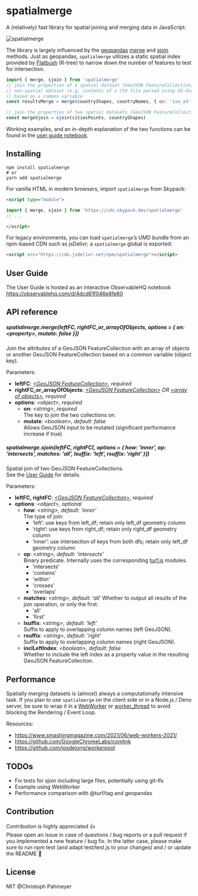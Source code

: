 # spatialmerge

A (relatively) fast library for spatial joining and merging data in JavaScript.

![spatialmerge](https://user-images.githubusercontent.com/20703207/124135500-25399100-da84-11eb-9c06-92db61b107e8.png)

The library is largely influenced by the [geopandas](https://geopandas.org/docs/user_guide/mergingdata.html) [merge](https://pandas.pydata.org/pandas-docs/stable/reference/api/pandas.DataFrame.merge.html) and [sjoin](https://geopandas.org/docs/reference/api/geopandas.sjoin.html) methods. Just as geopandas, `spatialmerge` utilizes a static spatial index provided by [Flatbush](https://github.com/mourner/flatbush) (R-tree) to narrow down the number of features to test for intersection.

```js
import { merge, sjoin } from 'spatialmerge'
// join the properties of a spatial dataset (GeoJSON FeatureCollection) with a
// non-spatial dataset (e.g. contents of a CSV file parsed using d3-dsv) 
// based on a common variable
const resultsMerge = merge(countryShapes, countryNames, { on: 'iso_a3' })

// join the properties of two spatial datasets (GeoJSON FeatureCollections)
const mergeSjoin = sjoin(citiesPoints, countryShapes)
```

Working examples, and an in-depth explanation of the two functions can be found in the [user guide notebook](https://observablehq.com/d/4dcd61f046e8fe60).

## Installing
```shell
npm install spatialmerge
# or
yarn add spatialmerge
```

For vanilla HTML in modern browsers, import `spatialmerge` from Skypack:

```html
<script type="module">

import { merge, sjoin } from 'https://cdn.skypack.dev/spatialmerge'
// ...

</script>
```

For legacy environments, you can load `spatialmerge`’s UMD bundle from an npm-based CDN such as jsDelivr; a `spatialmerge` global is exported:

```html
<script src="https://cdn.jsdelivr.net/npm/spatialmerge"></script>
```

## User Guide

The User Guide is hosted as an interactive ObservableHQ notebook  
https://observablehq.com/d/4dcd61f046e8fe60

## API reference

##### spatialmerge.merge(*leftFC, rightFC_or_arrayOfObjects, options = { on: \<property\>, mutate: false }]*)

Join the attributes of a GeoJSON FeatureCollection with an array of objects or another GeoJSON FeatureCollection based on a common variable (object key).

Parameters: 
- **leftFC**: *[\<GeoJSON FeatureCollection\>](https://macwright.com/2015/03/23/geojson-second-bite.html#featurecollection), required*
- **rightFC_or_arrayOfObjects**: *[\<GeoJSON FeatureCollection\>](https://macwright.com/2015/03/23/geojson-second-bite.html#featurecollection) OR [\<array of objects\>](https://eloquentjavascript.net/04_data.html#p_d1H6/6O79A), required*
- **options**: *\<object\>, required*
  - **on**: *\<string\>, required*  
  The key to join the two collections on.
  - **mutate**: *\<boolean\>, default: false*  
  Allows GeoJSON input to be mutated (significant performance increase if true) 


##### spatialmerge.sjoin(*leftFC, rightFC[, options = { how: 'inner', op: 'intersects', matches: 'all', lsuffix: 'left', rsuffix: 'right' }]*)

Spatial join of two GeoJSON FeatureCollections.  
See the [User Guide](https://observablehq.com/d/4dcd61f046e8fe60) for details.

Parameters:
- **leftFC, rightFC**: *[\<GeoJSON FeatureCollection\>](https://macwright.com/2015/03/23/geojson-second-bite.html#featurecollection), required*
- **options**: *\<object\>, optional*
  - **how**: *\<string\>, default: 'inner'*  
  The type of join:
    - ‘left’: use keys from left_df; retain only left_df geometry column
    - ‘right’: use keys from right_df; retain only right_df geometry column
    - ‘inner’: use intersection of keys from both dfs; retain only left_df geometry column
  - **op**: *\<string\>, default: 'intersects'*  
  Binary predicate. Internally uses the corresponding [turf.js](http://turfjs.org/) modules.
    - 'intersects'
    - 'contains'
    - 'within'
    - 'crosses'
    - 'overlaps'
  - **matches**: *\<string\>, default: 'all'* 
  Whether to output all results of the join operation, or only the first.
    - 'all'
    - 'first'
  - **lsuffix**: *\<string\>, default: 'left'*  
  Suffix to apply to overlapping column names (left GeoJSON).
  - **rsuffix**: *\<string\>, default: 'right'*  
  Suffix to apply to overlapping column names (right GeoJSON).
  - **inclLeftIndex**: *\<boolean\>, default: false*  
  Whether to include the left index as a property value in the resulting GeoJSON FeatureCollection.

## Performance

Spatially merging datasets is (almost) always a computationally intensive task. If you plan to use `spatialmerge` on the client side or in a Node.js / Deno server, be sure to wrap it in a [WebWorker](https://developer.mozilla.org/en-US/docs/Web/API/Web_Workers_API/Using_web_workers) or [worker_thread](https://nodejs.org/api/worker_threads.html) to avoid blocking the Rendering / Event Loop. 

Resources:
- https://www.smashingmagazine.com/2021/06/web-workers-2021/
- https://github.com/GoogleChromeLabs/comlink
- https://github.com/josdejong/workerpool


## TODOs

- Fix tests for sjoin including large files, potentially using git-lfs
- Example using WebWorker  
- Performance comparison with @turf/tag and geopandas

## Contribution

Contribution is highly appreciated 👍  
Please open an issue in case of questions / bug reports or a pull request if you implemented a new feature / bug fix.
In the latter case, please make sure to run npm test (and adapt test/test.js to your changes) and / or update the README 🙂

## License

MIT @Christoph Pahmeyer
